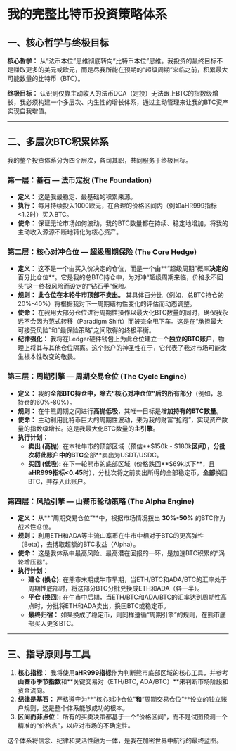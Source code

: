 # 我的完整比特币投资策略体系

## 一、核心哲学与终极目标

**核心哲学：** 从“法币本位”思维彻底转向“比特币本位”思维。我投资的最终目标不是赚取更多的美元或欧元，而是尽我所能在预期的“超级周期”来临之前，积累最大可能数量的比特币（BTC）。

**终极目标：** 认识到仅靠主动收入的法币DCA（定投）无法跟上BTC的指数级增长，我必须构建一个多层次、内生性的增长体系，通过主动管理来让我的BTC资产实现自我增值。

---

## 二、多层次BTC积累体系

我的整个投资体系分为四个层次，各司其职，共同服务于终极目标。

### **第一层：基石 — 法币定投 (The Foundation)**

* **定义：** 这是我最稳定、最基础的积累来源。
* **执行：** 每月持续投入1000欧元，在合理的价格区间内（例如aHR999指标<1.2时）买入BTC。
* **使命：** 保证无论市场如何波动，我的BTC数量都在持续、稳定地增加，将我的主动收入源源不断地转化为核心资产。

### **第二层：核心对冲仓位 — 超级周期保险 (The Core Hedge)**

* **定义：** 这不是一个由买入价决定的仓位，而是一个由**“超级周期”概率**决定的**百分比仓位**。它是我的总BTC持仓中，为对冲“超级周期来临，价格永不回头”这一终极风险而设定的“钻石手”保险。
* **规则：** **此仓位在本轮牛市顶部不卖出。** 其具体百分比（例如，总BTC持仓的20%-40%）将根据我对下一周期结构性变化的评估而动态调整。
* **使命：** 在我用大部分仓位进行周期性操作以最大化BTC数量的同时，确保我永远不会因为范式转移（Paradigm Shift）而被完全甩下车。这是在“承担最大可接受风险”和“最保险策略”之间取得的终极平衡。
* **纪律强化：** 我将在Ledger硬件钱包上为此仓位建立一个**独立的BTC账户**，物理上将其与其他仓位隔离。这个账户的神圣性在于，它代表了我对市场可能发生根本性改变的敬畏。

### **第三层：周期引擎 — 周期交易仓位 (The Cycle Engine)**

* **定义：** 我的**全部BTC持仓中，除去“核心对冲仓位”后的所有部分**（例如，总持仓的60%-80%）。
* **规则：** 在牛熊周期之间进行**高抛低吸**，其唯一目标是**增加持有的BTC数量**。
* **使命：** 主动利用比特币巨大的周期性波动，来为我的财富“抢跑”，实现资产数量的指数级增长。这是我最大化BTC数量的**主引擎**。
* **执行计划：**
    * **卖出 (高抛):** 在本轮牛市的顶部区域（预估**$150k - $180k**区间），分批次将此账户中的BTC**全部**卖出为USDT/USDC。
    * **买回 (低吸):** 在下一轮熊市的底部区域（价格跌回**$69k以下**，且**aHR999指标<0.45**时），分批次将之前卖出所得的全部稳定币，**全部**换回BTC，并存入此账户。

### **第四层：风险引擎 — 山寨币轮动策略 (The Alpha Engine)**

* **定义：** 从**“周期交易仓位”**中，根据市场情况拨出 **30%-50%** 的BTC作为战术性仓位。
* **规则：** 利用ETH和ADA等主流山寨币在牛市中相对于BTC的更高弹性（Beta），去博取超额的BTC收益（Alpha）。
* **使命：** 这是我体系中最高风险、最高潜在回报的一环，是加速BTC积累的“涡轮增压器”。
* **执行计划：**
    * **建仓 (换仓):** 在熊市末期或牛市早期，当ETH/BTC和ADA/BTC的汇率处于周期性底部时，将这部分BTC分批兑换成ETH和ADA（各一半）。
    * **平仓 (换回):** 在牛市中后期，当ETH/BTC和ADA/BTC的汇率达到周期性高点时，分批将ETH和ADA卖出，换回BTC或稳定币。
    * **最终归宿：** 如果换成了稳定币，则同样遵循“周期引擎”的规则，在熊市底部买入更多BTC。

---

## 三、指导原则与工具

1.  **核心指标：** 我将使用**aHR999指标**作为判断熊市底部区域的核心工具，并参考**山寨币季节指数**和**关键交易对（ETH/BTC, ADA/BTC）**来判断市场阶段和资金流向。
2.  **纪律是基石：** 严格遵守为**“核心对冲仓位”**和**“周期交易仓位”**设立的独立账户规则，这是整个体系能够成功的根本。
3.  **区间而非点位：** 所有的买卖决策都基于一个“价格区间”，而不是试图预测一个精准的“价格点”，以应对市场的不确定性。

这个体系将信念、纪律和灵活性融为一体，是我在加密世界中航行的最终蓝图。
